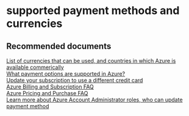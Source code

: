 <properties
	pageTitle="supported payment methods and currencies"
	description="supported payment methods and currencies"
	service="azure-billing"
	resource="billing"
	authors="kasparks"
	displayOrder=""
	selfHelpType="generic"
	supportTopicIds="32454870"
	resourceTags=""
	productPesIds="15659"
	cloudEnvironments="public"
/>

# supported payment methods and currencies


## **Recommended documents**
[List of currencies that can be used, and countries in which Azure is available commerically](https://azure.microsoft.com/documentation/articles/billing-countries-and-currencies/)<br>
[What payment options are supported in Azure?](https://azure.microsoft.com/documentation/articles/billing-subscription-faq/#what-payment-options-do-i-have-in-purchasing-azure)<br>
[Update your subscription to use a different credit card](https://azure.microsoft.com/documentation/articles/billing-how-to-change-credit-card/)<br>
[Azure Billing and Subscription FAQ](https://azure.microsoft.com/documentation/articles/billing-subscription-faq/)<br>
[Azure Pricing and Purchase FAQ](https://azure.microsoft.com/pricing/faq/)<br>
[Learn more about Azure Account Administrator roles, who can update payment method](https://azure.microsoft.com/documentation/articles/billing-add-change-azure-subscription-administrator/)
